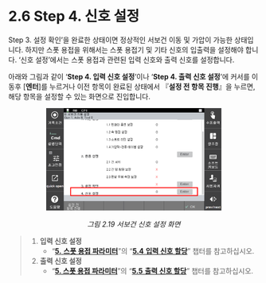 ﻿# 2.6 Step 4. 신호 설정

Step 3. 설정 확인’을 완료한 상태이면 정상적인 서보건 이동 및 가압이 가능한 상태입니다. 하지만 스폿 용접을 위해서는 스폿 용접기 및 기타 신호의 입출력을 설정해야 합니다. ‘신호 설정’에서는 스폿 용접과 관련된 입력 신호와 출력 신호를 설정합니다.

아래와 그림과 같이 ‘**Step 4. 입력 신호 설정**’이나 ‘**Step 4. 출력 신호 설정**’에 커서를 이동후 \[**엔터**]를 누르거나 이전 항목이 완료된 상태에서 『**설정 전 항목 진행**』을 누르면, 해당 항목을 설정할 수 있는 화면으로 진입합니다.

<p align="center">
 <img src="../_assets/image (85).png" width=70%></img>
 <em><p align="center">그림 2.19 서보건 신호 설정 화면</p></em>
</p>

>1. **입력 신호 설정**
>       * “[**5.** **스폿 용접 파라미터**](../5-spot-weld-parameter/)”의 “[**5.4** **입력 신호 할당**](../5-spot-weld-parameter/5-4-input-signal-assign.md)” 챕터를 참고하십시오.
>2. **출력 신호 설정**
>       * “[**5. 스폿 용접 파라미터**](../5-spot-weld-parameter/)”의 “[**5.5** **출력 신호 할당**](../5-spot-weld-parameter/5-5-output-signal-assign.md)” 챕터를 참고하십시오.
> 
